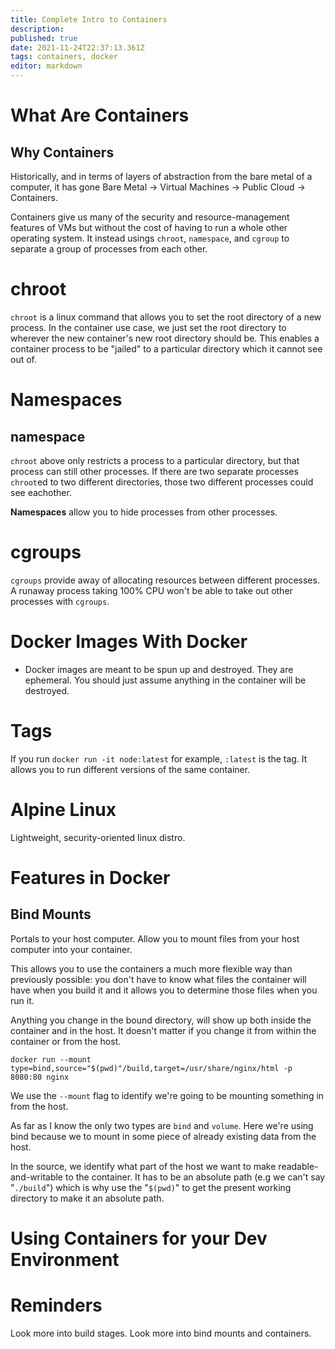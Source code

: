```yaml
---
title: Complete Intro to Containers
description: 
published: true
date: 2021-11-24T22:37:13.361Z
tags: containers, docker
editor: markdown
---
```


# What Are Containers
## Why Containers
Historically, and in terms of layers of abstraction from the bare metal of a computer, it has gone
Bare Metal -> Virtual Machines -> Public Cloud -> Containers. 

Containers give us many of the security and resource-management features of VMs but without the cost of having to run a whole other operating system. It instead usings `chroot`, `namespace`, and `cgroup` to separate a group of processes from each other.

# chroot
`chroot` is a linux command that allows you to set the root directory of a new process. In the container use case, we just set the root directory to wherever the new container's new root directory should be. This enables a container process to be "jailed" to a particular directory which it cannot see out of. 

# Namespaces
## namespace
`chroot` above only restricts a process to a particular directory, but that process can still other processes. If there are two separate processes `chroot`ed to two different directories, those two different processes could see eachother. 

**Namespaces** allow you to hide processes from other processes.

# cgroups
`cgroups` provide away of allocating resources between different processes. A runaway process taking 100% CPU won't be able to take out other processes with `cgroups`.

# Docker Images With Docker
* Docker images are meant to be spun up and destroyed. They are ephemeral. You should just assume anything in the container will be destroyed.

# Tags
If you run `docker run -it node:latest` for example, `:latest` is the tag. It allows you to run different versions of the same container.


# Alpine Linux
Lightweight, security-oriented linux distro. 

# Features in Docker
## Bind Mounts
Portals to your host computer.
Allow you to mount files from your host computer into your container. 

This allows you to use the containers a much more flexible way than previously possible: you don't have to know what files the container will have when you build it and it allows you to determine those files when you run it.

Anything you change in the bound directory, will show up both inside the container and in the host. It doesn't matter if you change it from within the container or from the host. 

```
docker run --mount type=bind,source="$(pwd)"/build,target=/usr/share/nginx/html -p 8080:80 nginx
```

We use the `--mount` flag to identify we're going to be mounting something in from the host.

As far as I know the only two types are `bind` and `volume`. Here we're using bind because we to mount in some piece of already existing data from the host.

In the source, we identify what part of the host we want to make readable-and-writable to the container. It has to be an absolute path (e.g we can't say "`./build`") which is why use the "`$(pwd)`" to get the present working directory to make it an absolute path.

# Using Containers for your Dev Environment
# Reminders
Look more into build stages. 
Look more into bind mounts and containers.


